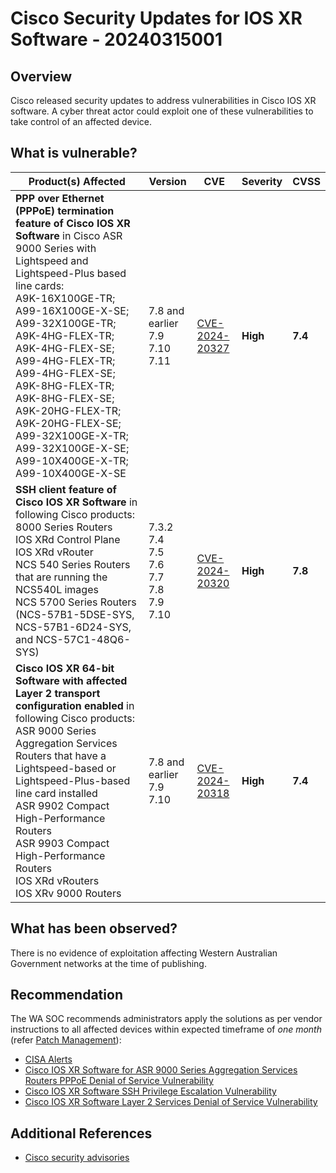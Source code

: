 # Cisco Security Updates for IOS XR Software - 20240315001

## Overview

Cisco released security updates to address vulnerabilities in Cisco IOS XR software. A cyber threat actor could exploit one of these vulnerabilities to take control of an affected device.

## What is vulnerable?

| Product(s) Affected                                                                                                                                                                                                                                                                                                                                                                                                                      | Version                                                 | CVE                                                         | Severity | CVSS    |
| ---------------------------------------------------------------------------------------------------------------------------------------------------------------------------------------------------------------------------------------------------------------------------------------------------------------------------------------------------------------------------------------------------------------------------------------- | ------------------------------------------------------- | ----------------------------------------------------------- | -------- | ------- |
| **PPP over Ethernet (PPPoE) termination feature of Cisco IOS XR Software** in Cisco ASR 9000 Series with Lightspeed and Lightspeed-Plus based line cards: <br> A9K-16X100GE-TR; A99-16X100GE-X-SE; A99-32X100GE-TR; A9K-4HG-FLEX-TR; A9K-4HG-FLEX-SE; A99-4HG-FLEX-TR; A99-4HG-FLEX-SE; A9K-8HG-FLEX-TR; A9K-8HG-FLEX-SE; A9K-20HG-FLEX-TR; A9K-20HG-FLEX-SE; A99-32X100GE-X-TR; A99-32X100GE-X-SE; A99-10X400GE-X-TR; A99-10X400GE-X-SE | 7.8 and earlier<br> 7.9 <br> 7.10 <br> 7.11             | [CVE-2024-20327](https://www.opencve.io/cve/CVE-2024-20327) | **High** | **7.4** |
| **SSH client feature of Cisco IOS XR Software** in following Cisco products: <br> 8000 Series Routers <br> IOS XRd Control Plane <br> IOS XRd vRouter <br> NCS 540 Series Routers that are running the NCS540L images <br> NCS 5700 Series Routers (NCS-57B1-5DSE-SYS, NCS-57B1-6D24-SYS, and NCS-57C1-48Q6-SYS)                                                                                                                         | 7.3.2<br>7.4<br>7.5<br>7.6<br>7.7<br>7.8<br>7.9<br>7.10 | [CVE-2024-20320](https://www.opencve.io/cve/CVE-2024-20320) | **High** | **7.8** |
| **Cisco IOS XR 64-bit Software with affected Layer 2 transport configuration enabled** in following Cisco products: <br> ASR 9000 Series Aggregation Services Routers that have a Lightspeed-based or Lightspeed-Plus-based line card installed <br> ASR 9902 Compact High-Performance Routers<br> ASR 9903 Compact High-Performance Routers<br> IOS XRd vRouters<br>IOS XRv 9000 Routers                                                | 7.8 and earlier<br> 7.9 <br> 7.10                       | [CVE-2024-20318](https://www.opencve.io/cve/CVE-2024-20318) | **High** | **7.4** |

## What has been observed?

There is no evidence of exploitation affecting Western Australian Government networks at the time of publishing.

## Recommendation

The WA SOC recommends administrators apply the solutions as per vendor instructions to all affected devices within expected timeframe of *one month* (refer [Patch Management](../guidelines/patch-management.md)):

- [CISA Alerts](https://www.cisa.gov/news-events/alerts/2024/03/14/cisco-releases-security-updates-ios-xr-software)
- [Cisco IOS XR Software for ASR 9000 Series Aggregation Services Routers PPPoE Denial of Service Vulnerability](https://sec.cloudapps.cisco.com/security/center/content/CiscoSecurityAdvisory/cisco-sa-iosxr-pppma-JKWFgneW)
- [Cisco IOS XR Software SSH Privilege Escalation Vulnerability](https://sec.cloudapps.cisco.com/security/center/content/CiscoSecurityAdvisory/cisco-sa-iosxr-ssh-privesc-eWDMKew3)
- [Cisco IOS XR Software Layer 2 Services Denial of Service Vulnerability](https://sec.cloudapps.cisco.com/security/center/content/CiscoSecurityAdvisory/cisco-sa-xrl2vpn-jesrU3fc)

## Additional References

- [Cisco security advisories](https://sec.cloudapps.cisco.com/security/center/publicationListing.x)

